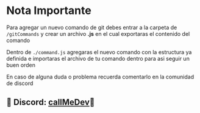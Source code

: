 # Nota Importante

Para agregar un nuevo comando de git debes entrar a la carpeta de `/gitCommands`
y crear un archivo **.js** en el cual exportaras el contenido del comando

Dentro de `./command.js` agregaras el nuevo comando con la estructura ya definida e importaras el archivo de tu comando dentro para asi seguir un buen orden

En caso de alguna duda o problema recuerda comentarlo en la comunidad de discord

## 🚀 Discord: [callMeDev](https://discord.gg/RTdXPfbz3K)🌟

